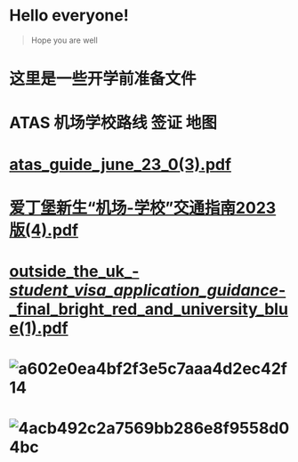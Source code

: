 # Hello everyone!
>Hope you are well
>

# 这里是一些开学前准备文件
# ATAS 机场学校路线 签证 地图 
>

# [atas_guide_june_23_0(3).pdf](https://github.com/Ed24FallPhder/Ed24FallPher.github.io/files/14739766/atas_guide_june_23_0.3.pdf)
# [爱丁堡新生“机场-学校”交通指南2023版(4).pdf](https://github.com/Ed24FallPhder/Ed24FallPher.github.io/files/14739768/-.2023.4.pdf)
# [outside_the_uk_-_student_visa_application_guidance_-_final_bright_red_and_university_blue(1).pdf](https://github.com/Ed24FallPhder/Ed24FallPher.github.io/files/14739769/outside_the_uk_-_student_visa_application_guidance_-_final_bright_red_and_university_blue.1.pdf)
# ![a602e0ea4bf2f3e5c7aaa4d2ec42f14](https://github.com/Ed24FallPhder/Ed24FallPher.github.io/assets/164845628/880f36eb-41fe-4c9d-a7a2-32a9fbb8ab51)
# ![4acb492c2a7569bb286e8f9558d04bc](https://github.com/Ed24FallPhder/Ed24FallPher.github.io/assets/164845628/ec181d9b-e4ca-4fcc-90eb-03216db53518)
